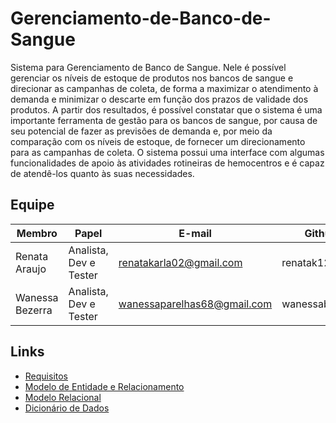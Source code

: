 # Gerenciamento-de-Banco-de-Sangue

Sistema para Gerenciamento de Banco de Sangue. Nele é possível gerenciar os níveis de estoque de produtos nos bancos de sangue e direcionar as campanhas de coleta, de forma a maximizar o atendimento à demanda e minimizar o descarte em função dos prazos de validade dos produtos. A partir dos resultados, é possível constatar que o sistema é uma importante ferramenta de gestão para os bancos de sangue, por causa de seu potencial de fazer as previsões de demanda e, por meio da comparação com os níveis de estoque, de fornecer um direcionamento para as campanhas de coleta. O sistema possui uma interface com algumas funcionalidades de apoio às atividades rotineiras de hemocentros e é capaz de atendê-los quanto às suas necessidades.

## Equipe

Membro          |     Papel              |   E-mail                     | Github         |
--------------- | ---------------------- | ---------------------------- | -------------- |
Renata Araujo   | Analista, Dev e Tester | renatakarla02@gmail.com      | renatak12      |
Wanessa Bezerra | Analista, Dev e Tester | wanessaparelhas68@gmail.com  | wanessabezerra |

## Links

* [Requisitos](<https://github.com/wanessabezerra/Gerenciamento-de-Banco-de-Sangue/blob/main/docs/REQUISITOS.md>)
* [Modelo de Entidade e Relacionamento](<https://github.com/wanessabezerra/Gerenciamento-de-Banco-de-Sangue/blob/main/docs/MODELO_ER.md>)
* [Modelo Relacional](<https://github.com/wanessabezerra/Gerenciamento-de-Banco-de-Sangue/blob/main/docs/MODELO_R.md>)
* [Dicionário de Dados](<https://github.com/wanessabezerra/Gerenciamento-de-Banco-de-Sangue/blob/main/docs/DICIONARIO_DADOS.md>)

